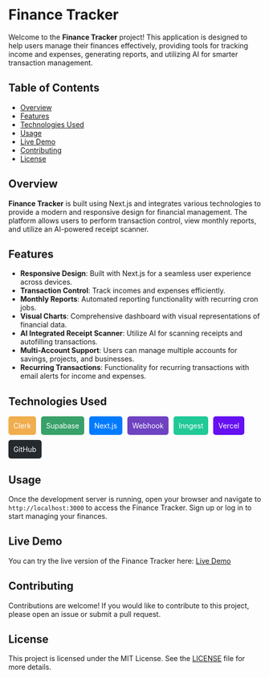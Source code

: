 # Finance Tracker  

Welcome to the **Finance Tracker** project! This application is designed to help users manage their finances effectively, providing tools for tracking income and expenses, generating reports, and utilizing AI for smarter transaction management.  

## Table of Contents  
- [Overview](#overview)  
- [Features](#features)  
- [Technologies Used](#technologies-used)  
- [Usage](#usage)  
- [Live Demo](#live-demo)  
- [Contributing](#contributing)  
- [License](#license)  

## Overview  
**Finance Tracker** is built using Next.js and integrates various technologies to provide a modern and responsive design for financial management. The platform allows users to perform transaction control, view monthly reports, and utilize an AI-powered receipt scanner.  

## Features  
- **Responsive Design**: Built with Next.js for a seamless user experience across devices.  
- **Transaction Control**: Track incomes and expenses efficiently.  
- **Monthly Reports**: Automated reporting functionality with recurring cron jobs.  
- **Visual Charts**: Comprehensive dashboard with visual representations of financial data.  
- **AI Integrated Receipt Scanner**: Utilize AI for scanning receipts and autofilling transactions.  
- **Multi-Account Support**: Users can manage multiple accounts for savings, projects, and businesses.  
- **Recurring Transactions**: Functionality for recurring transactions with email alerts for income and expenses.  

## Technologies Used  

<div style="display: flex; gap: 10px; flex-wrap: wrap;">  
    <span style="background-color: #f0ad4e; border-radius: 5px; padding: 10px; color: white;">Clerk</span>  
    <span style="background-color: #38a169; border-radius: 5px; padding: 10px; color: white;">Supabase</span>  
    <span style="background-color: #007bff; border-radius: 5px; padding: 10px; color: white;">Next.js</span>  
    <span style="background-color: #6f42c1; border-radius: 5px; padding: 10px; color: white;">Webhook</span>  
    <span style="background-color: #20c997; border-radius: 5px; padding: 10px; color: white;">Inngest</span>  
    <span style="background-color: #6610f2; border-radius: 5px; padding: 10px; color: white;">Vercel</span>  
    <span style="background-color: #24292e; border-radius: 5px; padding: 10px; color: white;">GitHub</span>  
</div>  

## Usage  
Once the development server is running, open your browser and navigate to `http://localhost:3000` to access the Finance Tracker. Sign up or log in to start managing your finances.  

## Live Demo  
You can try the live version of the Finance Tracker here: [Live Demo](https://wealthtracker.vercel.app/)  

## Contributing  
Contributions are welcome! If you would like to contribute to this project, please open an issue or submit a pull request.  

## License  
This project is licensed under the MIT License. See the [LICENSE](LICENSE) file for more details.  
